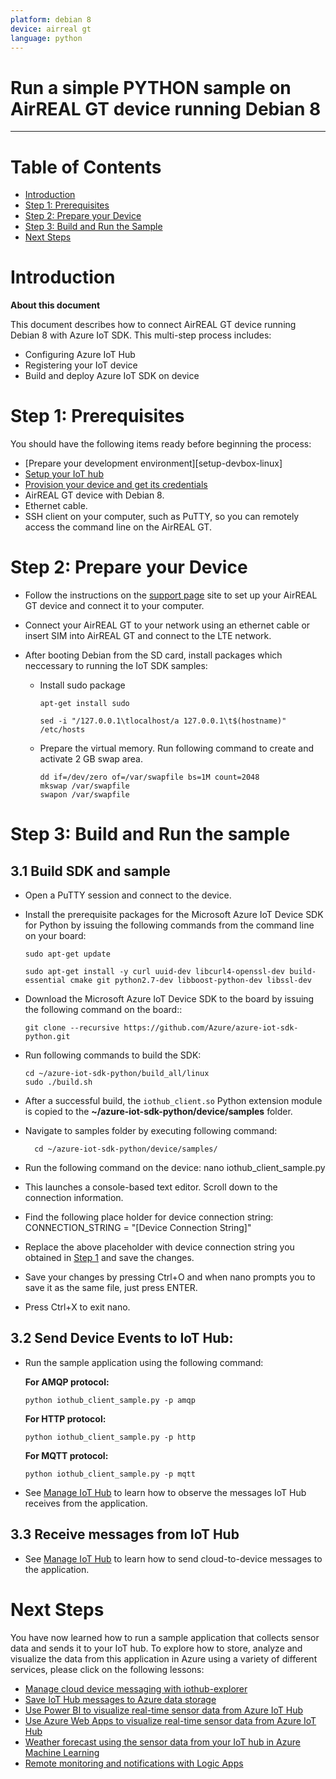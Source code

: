 ```yaml
---
platform: debian 8
device: airreal gt
language: python
---
```


Run a simple PYTHON sample on AirREAL GT device running Debian 8
===
---

# Table of Contents

-   [Introduction](#Introduction)
-   [Step 1: Prerequisites](#Prerequisites)
-   [Step 2: Prepare your Device](#PrepareDevice)
-   [Step 3: Build and Run the Sample](#Build)
-   [Next Steps](#NextSteps)

<a name="Introduction"></a>
# Introduction

**About this document**

This document describes how to connect AirREAL GT device running Debian 8 with Azure IoT SDK. This multi-step process includes:
-   Configuring Azure IoT Hub
-   Registering your IoT device
-   Build and deploy Azure IoT SDK on device

<a name="Prerequisites"></a>
# Step 1: Prerequisites

You should have the following items ready before beginning the process:

-   [Prepare your development environment][setup-devbox-linux]
-   [Setup your IoT hub][lnk-setup-iot-hub]
-   [Provision your device and get its credentials][lnk-manage-iot-hub]
-   AirREAL GT device with Debian 8.
-   Ethernet cable.
-   SSH client on your computer, such as PuTTY, so you can remotely access the command line on the AirREAL GT.

<a name="PrepareDevice"></a>
# Step 2: Prepare your Device

-   Follow the instructions on the [support page](http://www.mi-j.co.jp/support) site to set up your AirREAL GT device and connect it to your computer.
-   Connect your AirREAL GT to your network using an ethernet cable or insert SIM into AirREAL GT and connect to the LTE network.
-   After booting Debian from the SD card, install packages which neccessary to running the IoT SDK samples:

    -   Install sudo package

            apt-get install sudo

            sed -i "/127.0.0.1\tlocalhost/a 127.0.0.1\t$(hostname)" /etc/hosts

    -   Prepare the virtual memory. Run following command to create and activate 2 GB swap area.

            dd if=/dev/zero of=/var/swapfile bs=1M count=2048
            mkswap /var/swapfile
            swapon /var/swapfile

<a name="Build"></a>
# Step 3: Build and Run the sample

<a name="Load"></a>
## 3.1 Build SDK and sample

-   Open a PuTTY session and connect to the device.

-   Install the prerequisite packages for the Microsoft Azure IoT Device SDK for Python by issuing the following commands from the command line on your board:

        sudo apt-get update

        sudo apt-get install -y curl uuid-dev libcurl4-openssl-dev build-essential cmake git python2.7-dev libboost-python-dev libssl-dev

-   Download the Microsoft Azure IoT Device SDK to the board by issuing the following command on the board::

        git clone --recursive https://github.com/Azure/azure-iot-sdk-python.git

-   Run following commands to build the SDK:

        cd ~/azure-iot-sdk-python/build_all/linux
	    sudo ./build.sh    

-   After a successful build, the `iothub_client.so` Python extension module is copied to the **~/azure-iot-sdk-python/device/samples** folder.

- Navigate to samples folder by executing following command:

        cd ~/azure-iot-sdk-python/device/samples/

-   Run the following command on the device:
         nano iothub_client_sample.py

-   This launches a console-based text editor. Scroll down to the
    connection information.

-   Find the following place holder for device connection string:
        CONNECTION_STRING = "[Device Connection String]"

-   Replace the above placeholder with device connection string you obtained in [Step 1](#Prerequisites) and save the changes.


-   Save your changes by pressing Ctrl+O and when nano prompts you to save it as the same file, just press ENTER.

-   Press Ctrl+X to exit nano.

## 3.2 Send Device Events to IoT Hub:

-   Run the sample application using the following command:

    **For AMQP protocol:**

        python iothub_client_sample.py -p amqp

    **For HTTP protocol:**

        python iothub_client_sample.py -p http

    **For MQTT protocol:**

        python iothub_client_sample.py -p mqtt

-   See [Manage IoT Hub][lnk-manage-iot-hub] to learn how to observe the messages IoT Hub receives from the application.

## 3.3 Receive messages from IoT Hub

-   See [Manage IoT Hub][lnk-manage-iot-hub] to learn how to send cloud-to-device messages to the application.

<a name="NextSteps"></a>
# Next Steps

You have now learned how to run a sample application that collects sensor data and sends it to your IoT hub. To explore how to store, analyze and visualize the data from this application in Azure using a variety of different services, please click on the following lessons:

-   [Manage cloud device messaging with iothub-explorer]
-   [Save IoT Hub messages to Azure data storage]
-   [Use Power BI to visualize real-time sensor data from Azure IoT Hub]
-   [Use Azure Web Apps to visualize real-time sensor data from Azure IoT Hub]
-   [Weather forecast using the sensor data from your IoT hub in Azure Machine Learning]
-   [Remote monitoring and notifications with Logic Apps]   

[Manage cloud device messaging with iothub-explorer]: https://docs.microsoft.com/en-us/azure/iot-hub/iot-hub-explorer-cloud-device-messaging
[Save IoT Hub messages to Azure data storage]: https://docs.microsoft.com/en-us/azure/iot-hub/iot-hub-store-data-in-azure-table-storage
[Use Power BI to visualize real-time sensor data from Azure IoT Hub]: https://docs.microsoft.com/en-us/azure/iot-hub/iot-hub-live-data-visualization-in-power-bi
[Use Azure Web Apps to visualize real-time sensor data from Azure IoT Hub]: https://docs.microsoft.com/en-us/azure/iot-hub/iot-hub-live-data-visualization-in-web-apps
[Weather forecast using the sensor data from your IoT hub in Azure Machine Learning]: https://docs.microsoft.com/en-us/azure/iot-hub/iot-hub-weather-forecast-machine-learning
[Remote monitoring and notifications with Logic Apps]: https://docs.microsoft.com/en-us/azure/iot-hub/iot-hub-monitoring-notifications-with-azure-logic-apps
[setup-devbox-python]: https://github.com/Azure/azure-iot-device-ecosystem/blob/master/get_started/python-devbox-setup.md
[lnk-setup-iot-hub]: ../setup_iothub.md
[lnk-manage-iot-hub]: ../manage_iot_hub.md
